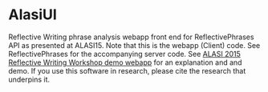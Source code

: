 # AlasiUI
Reflective Writing phrase analysis webapp front end for ReflectivePhrases API as presented at ALASI15.
Note that this is the webapp (Client) code. See ReflectivePhrases for the accompanying server code.
See [ALASI 2015 Reflective Writing Workshop demo webapp](http://alasi.nlytx.io/) for an explanation and and demo. 
If you use this software in research, please cite the research that underpins it.
